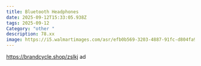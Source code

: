 ```yaml
---
title: Bluetooth Headphones
date: 2025-09-12T15:33:05.938Z
tags: 2025-09-12
Category: "other "
description: 78.xx
image: https://i5.walmartimages.com/asr/efb0b569-3203-4887-91fc-d804fa921997.e06ffc77fc23cba84417aee3fad9e746.jpeg?odnHeight=2000&odnWidth=2000&odnBg=FFFFFF
---
```

https://brandcycle.shop/zslkj  ad